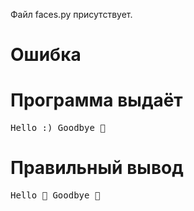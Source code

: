 Файл faces.py присутствует.
# Ошибка
# Программа выдаёт
<pre>
Hello :) Goodbye 🙁
</pre>
# Правильный вывод
<pre>Hello 🙂 Goodbye 🙁
</pre>